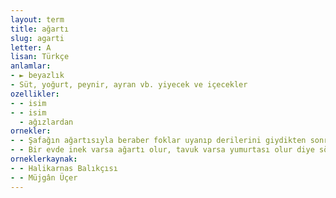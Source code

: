 ```yaml
---
layout: term
title: ağartı
slug: agarti
letter: A
lisan: Türkçe
anlamlar:
- ► beyazlık
- Süt, yoğurt, peynir, ayran vb. yiyecek ve içecekler
ozellikler:
- - isim
- - isim
  - ağızlardan
ornekler:
- - Şafağın ağartısıyla beraber foklar uyanıp derilerini giydikten sonra birer ikişer denize açılmışlar.
- - Bir evde inek varsa ağartı olur, tavuk varsa yumurtası olur diye söylenen eski bir sözümüz de vardır.
orneklerkaynak:
- - Halikarnas Balıkçısı
- - Müjgân Üçer
---
```

